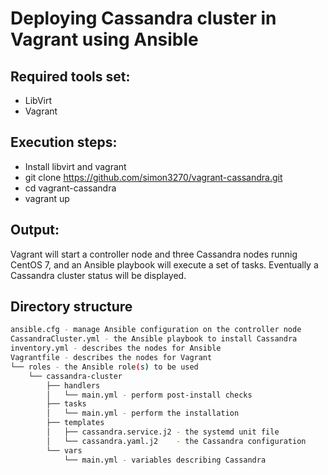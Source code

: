 # Deploying Cassandra cluster in Vagrant using Ansible

## Required tools set:
- LibVirt
- Vagrant

## Execution steps:
- Install libvirt and vagrant
- git clone https://github.com/simon3270/vagrant-cassandra.git
- cd vagrant-cassandra
- vagrant up

## Output:
Vagrant will start a controller node and three Cassandra nodes runnig CentOS 7, and an Ansible playbook will execute a set of tasks. Eventually a Cassandra cluster status will be displayed.

## Directory structure
``` sh
ansible.cfg - manage Ansible configuration on the controller node
CassandraCluster.yml - the Ansible playbook to install Cassandra
inventory.yml - describes the nodes for Ansible
Vagrantfile - describes the nodes for Vagrant
└── roles - the Ansible role(s) to be used
    └── cassandra-cluster
        ├── handlers
        │   └── main.yml - perform post-install checks
        ├── tasks
        │   └── main.yml - perform the installation
        ├── templates
        │   ├── cassandra.service.j2 - the systemd unit file
        │   └── cassandra.yaml.j2    - the Cassandra configuration
        └── vars
            └── main.yml - variables describing Cassandra
```

